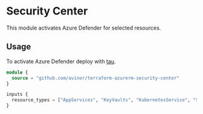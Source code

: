 # Security Center

This module activates Azure Defender for selected resources.

## Usage

To activate Azure Defender deploy with [tau](https://github.com/avinor/tau).

```terraform
module {
  source = "github.com/avinor/terraform-azurerm-security-center"
}

inputs {
  resource_types = ["AppServices", "KeyVaults", "KubernetesService", "SqlServers", "StorageAccounts", "VirtualMachines"]
}
```
